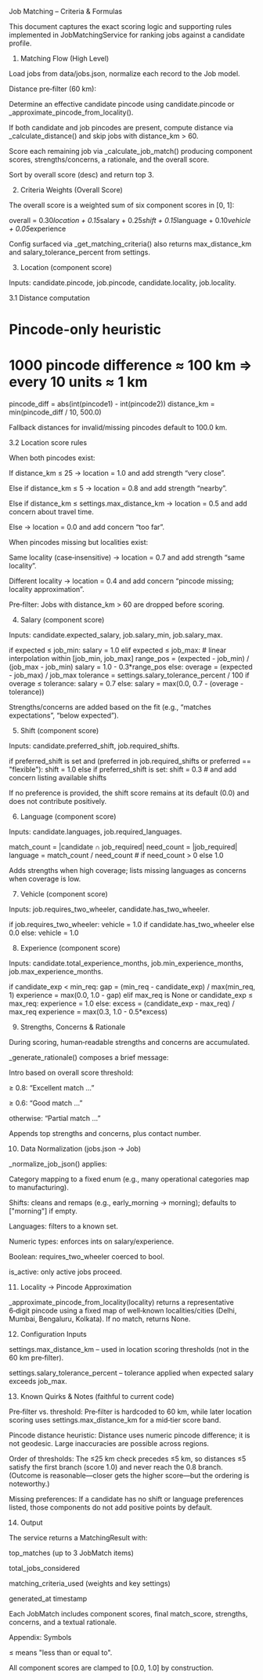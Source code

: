 Job Matching – Criteria & Formulas

This document captures the exact scoring logic and supporting rules implemented in JobMatchingService for ranking jobs against a candidate profile.

1) Matching Flow (High Level)

Load jobs from data/jobs.json, normalize each record to the Job model.

Distance pre‑filter (60 km):

Determine an effective candidate pincode using candidate.pincode or _approximate_pincode_from_locality().

If both candidate and job pincodes are present, compute distance via _calculate_distance() and skip jobs with distance_km > 60.

Score each remaining job via _calculate_job_match() producing component scores, strengths/concerns, a rationale, and the overall score.

Sort by overall score (desc) and return top 3.

2) Criteria Weights (Overall Score)

The overall score is a weighted sum of six component scores in [0, 1]:

overall = 0.30*location
        + 0.15*salary
        + 0.25*shift
        + 0.15*language
        + 0.10*vehicle
        + 0.05*experience

Config surfaced via _get_matching_criteria() also returns max_distance_km and salary_tolerance_percent from settings.

3) Location (component score)

Inputs: candidate.pincode, job.pincode, candidate.locality, job.locality.

3.1 Distance computation

# Pincode-only heuristic
# 1000 pincode difference ≈ 100 km  ⇒  every 10 units ≈ 1 km
pincode_diff = abs(int(pincode1) - int(pincode2))
distance_km  = min(pincode_diff / 10, 500.0)

Fallback distances for invalid/missing pincodes default to 100.0 km.

3.2 Location score rules

When both pincodes exist:

If distance_km ≤ 25 → location = 1.0 and add strength “very close”.

Else if distance_km ≤ 5 → location = 0.8 and add strength “nearby”.

Else if distance_km ≤ settings.max_distance_km → location = 0.5 and add concern about travel time.

Else → location = 0.0 and add concern “too far”.

When pincodes missing but localities exist:

Same locality (case‑insensitive) → location = 0.7 and add strength “same locality”.

Different locality → location = 0.4 and add concern “pincode missing; locality approximation”.

Pre‑filter: Jobs with distance_km > 60 are dropped before scoring.

4) Salary (component score)

Inputs: candidate.expected_salary, job.salary_min, job.salary_max.

if expected ≤ job_min:
    salary = 1.0
elif expected ≤ job_max:
    # linear interpolation within [job_min, job_max]
    range_pos = (expected - job_min) / (job_max - job_min)
    salary = 1.0 - 0.3*range_pos
else:
    overage   = (expected - job_max) / job_max
    tolerance = settings.salary_tolerance_percent / 100
    if overage ≤ tolerance:
        salary = 0.7
    else:
        salary = max(0.0, 0.7 - (overage - tolerance))

Strengths/concerns are added based on the fit (e.g., “matches expectations”, “below expected”).

5) Shift (component score)

Inputs: candidate.preferred_shift, job.required_shifts.

if preferred_shift is set and (preferred in job.required_shifts or preferred == "flexible"):
    shift = 1.0
else if preferred_shift is set:
    shift = 0.3  # and add concern listing available shifts

If no preference is provided, the shift score remains at its default (0.0) and does not contribute positively.

6) Language (component score)

Inputs: candidate.languages, job.required_languages.

match_count = |candidate ∩ job_required|
need_count  = |job_required|
language = match_count / need_count   # if need_count > 0 else 1.0

Adds strengths when high coverage; lists missing languages as concerns when coverage is low.

7) Vehicle (component score)

Inputs: job.requires_two_wheeler, candidate.has_two_wheeler.

if job.requires_two_wheeler:
    vehicle = 1.0 if candidate.has_two_wheeler else 0.0
else:
    vehicle = 1.0

8) Experience (component score)

Inputs: candidate.total_experience_months, job.min_experience_months, job.max_experience_months.

if candidate_exp < min_req:
    gap = (min_req - candidate_exp) / max(min_req, 1)
    experience = max(0.0, 1.0 - gap)
elif max_req is None or candidate_exp ≤ max_req:
    experience = 1.0
else:
    excess = (candidate_exp - max_req) / max_req
    experience = max(0.3, 1.0 - 0.5*excess)

9) Strengths, Concerns & Rationale

During scoring, human‑readable strengths and concerns are accumulated.

_generate_rationale() composes a brief message:

Intro based on overall score threshold:

≥ 0.8: “Excellent match …”

≥ 0.6: “Good match …”

otherwise: “Partial match …”

Appends top strengths and concerns, plus contact number.

10) Data Normalization (jobs.json → Job)

_normalize_job_json() applies:

Category mapping to a fixed enum (e.g., many operational categories map to manufacturing).

Shifts: cleans and remaps (e.g., early_morning → morning); defaults to ["morning"] if empty.

Languages: filters to a known set.

Numeric types: enforces ints on salary/experience.

Boolean: requires_two_wheeler coerced to bool.

is_active: only active jobs proceed.

11) Locality → Pincode Approximation

_approximate_pincode_from_locality(locality) returns a representative 6‑digit pincode using a fixed map of well‑known localities/cities (Delhi, Mumbai, Bengaluru, Kolkata). If no match, returns None.

12) Configuration Inputs

settings.max_distance_km – used in location scoring thresholds (not in the 60 km pre‑filter).

settings.salary_tolerance_percent – tolerance applied when expected salary exceeds job_max.

13) Known Quirks & Notes (faithful to current code)

Pre‑filter vs. threshold: Pre‑filter is hardcoded to 60 km, while later location scoring uses settings.max_distance_km for a mid‑tier score band.

Pincode distance heuristic: Distance uses numeric pincode difference; it is not geodesic. Large inaccuracies are possible across regions.

Order of thresholds: The ≤25 km check precedes ≤5 km, so distances ≤5 satisfy the first branch (score 1.0) and never reach the 0.8 branch. (Outcome is reasonable—closer gets the higher score—but the ordering is noteworthy.)

Missing preferences: If a candidate has no shift or language preferences listed, those components do not add positive points by default.

14) Output

The service returns a MatchingResult with:

top_matches (up to 3 JobMatch items)

total_jobs_considered

matching_criteria_used (weights and key settings)

generated_at timestamp

Each JobMatch includes component scores, final match_score, strengths, concerns, and a textual rationale.

Appendix: Symbols

≤ means "less than or equal to".

All component scores are clamped to [0.0, 1.0] by construction.

